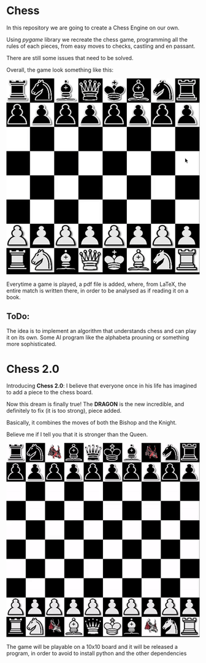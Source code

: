# Chess
In this repository we are going to create a Chess Engine on our own.

Using _pygame_ library we recreate the chess game, programming all the rules of each pieces, from easy moves to checks, castling and en passant.

There are still some issues that need to be solved.

Overall, the game look something like this:

![](Chess.gif)

Everytime a game is played, a pdf file is added, where, from LaTeX, the entire match is written there, in order to be analysed as if reading it on a book.

## ToDo: 
The idea is to implement an algorithm that understands chess and can play it on its own. Some AI program like the alphabeta prouning or something more sophisticated.

# Chess 2.0
Introducing __Chess 2.0__: I believe that everyone once in his life has imagined to add a piece to the chess board.

Now this dream is finally true! The __DRAGON__ is the new incredible, and definitely to fix (it is too strong), piece added.

Basically, it combines the moves of both the Bishop and the Knight.

Believe me if I tell you that it is stronger than the Queen.

![](Dragon.gif)

The game will be playable on a 10x10 board and it will be released a program, in order to avoid to install python and the other dependencies
 
